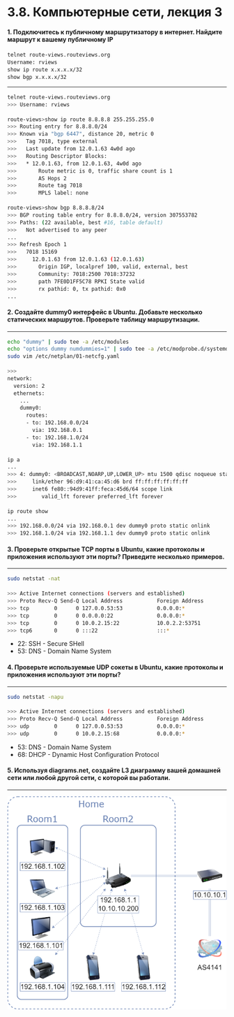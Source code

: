 # 3.8. Компьютерные сети, лекция 3

#### 1. Подключитесь к публичному маршрутизатору в интернет. Найдите маршрут к вашему публичному IP
```bash
telnet route-views.routeviews.org
Username: rviews
show ip route x.x.x.x/32
show bgp x.x.x.x/32
```
---
```bash
telnet route-views.routeviews.org
>>> Username: rviews

route-views>show ip route 8.8.8.8 255.255.255.0
>>> Routing entry for 8.8.8.0/24
>>> Known via "bgp 6447", distance 20, metric 0
>>>   Tag 7018, type external
>>>   Last update from 12.0.1.63 4w0d ago
>>>   Routing Descriptor Blocks:
>>>   * 12.0.1.63, from 12.0.1.63, 4w0d ago
>>>       Route metric is 0, traffic share count is 1
>>>       AS Hops 2
>>>       Route tag 7018
>>>       MPLS label: none

route-views>show bgp 8.8.8.8/24
>>> BGP routing table entry for 8.8.8.0/24, version 307553782
>>> Paths: (22 available, best #16, table default)
>>>   Not advertised to any peer
...
>>> Refresh Epoch 1
>>>   7018 15169
>>>     12.0.1.63 from 12.0.1.63 (12.0.1.63)
>>>       Origin IGP, localpref 100, valid, external, best
>>>       Community: 7018:2500 7018:37232
>>>       path 7FE0D1FF5C78 RPKI State valid
>>>       rx pathid: 0, tx pathid: 0x0
...
```

#### 2. Создайте dummy0 интерфейс в Ubuntu. Добавьте несколько статических маршрутов. Проверьте таблицу маршрутизации.

---
```bash
echo "dummy" | sudo tee -a /etc/modules
echo "options dummy numdummies=1" | sudo tee -a /etc/modprobe.d/systemd.conf
sudo vim /etc/netplan/01-netcfg.yaml

>>>
network:
  version: 2
  ethernets:
    ...
    dummy0:
      routes:
      - to: 192.168.0.0/24
        via: 192.168.0.1
      - to: 192.168.1.0/24
        via: 192.168.1.1

ip a
...
>>> 4: dummy0: <BROADCAST,NOARP,UP,LOWER_UP> mtu 1500 qdisc noqueue state UNKNOWN group default qlen 1000
>>>     link/ether 96:d9:41:ca:45:d6 brd ff:ff:ff:ff:ff:ff
>>>     inet6 fe80::94d9:41ff:feca:45d6/64 scope link
>>>        valid_lft forever preferred_lft forever

ip route show
...
>>> 192.168.0.0/24 via 192.168.0.1 dev dummy0 proto static onlink
>>> 192.168.1.0/24 via 192.168.1.1 dev dummy0 proto static onlink
```

#### 3. Проверьте открытые TCP порты в Ubuntu, какие протоколы и приложения используют эти порты? Приведите несколько примеров.

---
```bash
sudo netstat -nat

>>> Active Internet connections (servers and established)
>>> Proto Recv-Q Send-Q Local Address           Foreign Address         State
>>> tcp        0      0 127.0.0.53:53           0.0.0.0:*               LISTEN
>>> tcp        0      0 0.0.0.0:22              0.0.0.0:*               LISTEN
>>> tcp        0      0 10.0.2.15:22            10.0.2.2:53751          ESTABLISHED
>>> tcp6       0      0 :::22                   :::*                    LISTEN
```
- 22: SSH - Secure SHell
- 53: DNS - Domain Name System


#### 4. Проверьте используемые UDP сокеты в Ubuntu, какие протоколы и приложения используют эти порты?

---
```bash
sudo netstat -napu

>>> Active Internet connections (servers and established)
>>> Proto Recv-Q Send-Q Local Address           Foreign Address         State       PID/Program name
>>> udp        0      0 127.0.0.53:53           0.0.0.0:*                           601/systemd-resolve
>>> udp        0      0 10.0.2.15:68            0.0.0.0:*                           599/systemd-network
```
- 53: DNS - Domain Name System
- 68: DHCP - Dynamic Host Configuration Protocol

#### 5. Используя diagrams.net, создайте L3 диаграмму вашей домашней сети или любой другой сети, с которой вы работали. 

---

![diagram](assets/diagram.drawio.png)